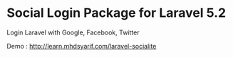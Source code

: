 # Social Login Package for Laravel 5.2
Login Laravel with Google, Facebook, Twitter

Demo : http://learn.mhdsyarif.com/laravel-socialite
